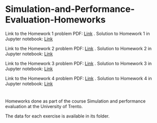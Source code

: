 # Simulation-and-Performance-Evaluation-Homeworks

Link to the Homework 1 problem PDF: [Link](https://github.com/Kooroshoo/Simulation-and-Performance-Evaluation-Homeworks/blob/master/Homework%201/SPE2020_HW1.pdf)
. Solution to Homework 1 in Jupyter notebook: [Link](https://github.com/Kooroshoo/Simulation-and-Performance-Evaluation-Homeworks/blob/master/Homework%201/Code%20-%20HW1.ipynb)

Link to the Homework 2 problem PDF: [Link](https://github.com/Kooroshoo/Simulation-and-Performance-Evaluation-Homeworks/blob/master/Homework%202/SPE2020_HW2.pdf)
. Solution to Homework 2 in Jupyter notebook: [Link](https://github.com/Kooroshoo/Simulation-and-Performance-Evaluation-Homeworks/blob/master/Homework%202/Code%20-%20HW2.ipynb)


Link to the Homework 3 problem PDF: [Link](https://github.com/Kooroshoo/Simulation-and-Performance-Evaluation-Homeworks/blob/master/Homework%203/SPE2020_HW3.pdf)
. Solution to Homework 3 in Jupyter notebook: [Link](https://github.com/Kooroshoo/Simulation-and-Performance-Evaluation-Homeworks/blob/master/Homework%203/Code%20-%20HW3.ipynb)


Link to the Homework 4 problem PDF: [Link](https://github.com/Kooroshoo/Simulation-and-Performance-Evaluation-Homeworks/blob/master/Homework%204/hw4.pdf)
. Solution to Homework 4 in Jupyter notebook: [Link](https://github.com/Kooroshoo/Simulation-and-Performance-Evaluation-Homeworks/blob/master/Homework%204/Code%20-%20HW4.ipynb)

#
Homeworks done as part of the course Simulation and performance evaluation at the University of Trento.

The data for each exercise is available in its folder.
